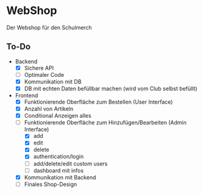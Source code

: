 # WebShop 

Der Webshop für den Schulmerch

## To-Do
- Backend
  - [x] Sichere API
  - [ ] Optimaler Code
  - [x] Kommunikation mit DB
  - [x] DB mit echten Daten befüllbar machen (wird vom Club selbst befüllt)
- Frontend
  - [X] Funktionierende Oberfläche zum Bestellen (User Interface)
  - [X] Anzahl von Artikeln
  - [X] Conditional Anzeigen alles
  - [ ] Funktionierende Oberfläche zum Hinzufügen/Bearbeiten (Admin Interface)
    - [x] add
    - [x] edit
    - [x] delete
    - [x] authentication/login
    - [ ] add/delete/edit custom users
    - [ ] dashboard mit infos
  - [X] Kommunikation mit Backend
  - [ ] Finales Shop-Design
